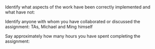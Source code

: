 Identify what aspects of the work have been correctly implemented and what have not:

Identify anyone with whom you have collaborated or discussed the assignment:
TAs, Michael and Ming himself

Say approximately how many hours you have spent completing the assignment: